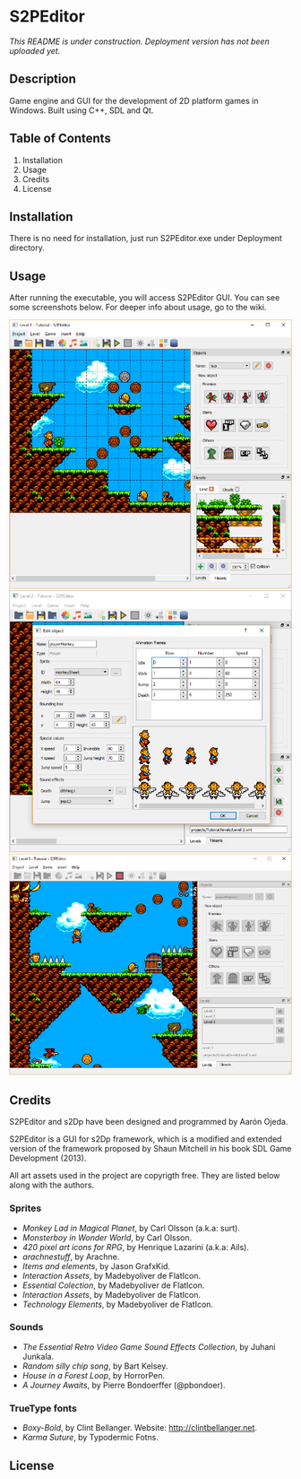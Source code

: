 # S2PEditor
*This README is under construction. Deployment version has not been uploaded yet.*
## Description
Game engine and GUI for the development of 2D platform games in Windows. Built using C++, SDL and Qt. 
## Table of Contents
1. Installation
1. Usage
1. Credits
1. License
## Installation
There is no need for installation, just run S2PEditor.exe under Deployment directory.
## Usage
After running the executable, you will access S2PEditor GUI. You can see some screenshots below. For deeper info about usage, go to the wiki.

<img src="S2PEditor/assets/images/screenshot1.png" width="540">

<img src="S2PEditor/assets/images/screenshot2.png" width="540">

<img src="S2PEditor/assets/images/screenshot3.png" width="540">

## Credits
S2PEditor and s2Dp have been designed and programmed by Aarón Ojeda. 

S2PEditor is a GUI for s2Dp framework, which is a modified and extended version of the framework proposed by Shaun Mitchell in his book SDL Game Development (2013).

All art assets used in the project are copyrigth free. They are listed below along with the authors.
### Sprites
* *Monkey Lad in Magical Planet*, by Carl Olsson (a.k.a: surt).
* *Monsterboy in Wonder World*, by Carl Olsson.
* *420 pixel art icons for RPG*, by Henrique Lazarini (a.k.a: Ails).
* *arachnestuff*, by Arachne.
* *Items and elements*, by Jason GrafxKid.
* *Interaction Assets*, by Madebyoliver de FlatIcon.
* *Essential Colection*, by Madebyoliver de FlatIcon.
* *Interaction Assets*, by Madebyoliver de FlatIcon.
* *Technology Elements*, by Madebyoliver de FlatIcon.
### Sounds
* *The Essential Retro Video Game Sound Effects Collection*, by Juhani Junkala.
* *Random silly chip song*, by Bart Kelsey.
* *House in a Forest Loop*, by HorrorPen.
* *A Journey Awaits*, by Pierre Bondoerffer (@pbondoer).
### TrueType fonts
* *Boxy-Bold*, by Clint Bellanger. Website: http://clintbellanger.net.
* *Karma Suture*, by Typodermic Fotns.
## License



